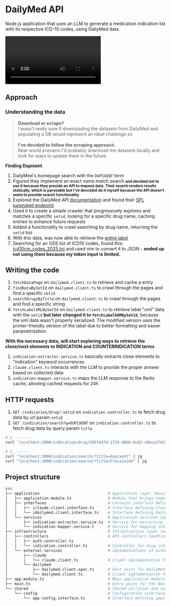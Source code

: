 # DailyMed API

Node.js application that uses an LLM to generate a medication indication list with its respective ICD-10 codes, using DailyMed data.

![](video.webm)

## Approach

### Understanding the data

> **Download or scrape?**<br>
> I wasn't really sure if downloading the datasets from DailyMed and populating a DB would represent an ideal challenge so
<br><br>**I've decided to follow the scraping approach.**<br>
> Real-world scenario I'd probably download the datasets locally and look for ways to update them in the future.

**Finding Dupixent**
1. DailyMed's homepage search with the `DUPIXENT` term
2. Figured they implement an exact name match search **<small>and decided not to use it because they provide an API to request data. Their search renders results statically, which is parseable but I've deccided do it myself because the API doesn't seem to provide search functionality</small>**
3. Explored the DailyMed API [documentation](https://dailymed.nlm.nih.gov/dailymed/app-support-web-services.cfm) and found their [SPL paginated endpoint](https://dailymed.nlm.nih.gov/dailymed/services/v2/spls?page=1).
4. Used it to create a simple crawler that progressively explores and matches a specific `setid`, looking for a specific drug name, caching entries to enhance future requests
5. Added a functionality to crawl searching by drug name, returning the `setid` too
6. With this data, was now able to retrieve the [entire label](https://dailymed.nlm.nih.gov/dailymed/fda/fdaDrugXsl.cfm?setid=595f437d-2729-40bb-9c62-c8ece1f82780&type=xml)
7. Searching for an OSS list of ICD10 codes, found this: [icd10cm_codes_2025.txt](https://raw.githubusercontent.com/Chetank190/icd_code_prediction/refs/heads/main/icd10cm_codes_2025.txt) and used vim to convert it to JSON - **ended up not using them because my token input is limited.**

## Writing the code

1. `fetchDataPage` on `dailymed.client.ts` to retrieve and cache a entry
2. `findDataBySetId` on `dailymed.client.ts` to crawl through the pages and find a specific `setid`
3. `seatchDrugsByTitle` on `dailymed.client.ts` to crawl through the pages and find a specific string
4. `fetchLabelXMLBySetId` on `dailymed.client.ts` to retrieve label "xml" data with the `setid` **but later changed it to `fetchLabelDOMBySetId`**, because the xml data wasn't properly serialized. The modified version uses the printer-friendly version of the label due to better formatting and easier parametrization.

**With the necessary data, will start exploring ways to retrieve the close/next elements to INDICATION and COUNTERINDICATION terms**

1. `indication-extractor.service.ts` basically extracts close elements to "indication" keyword occurrences 
2. `claude.client.ts` interacts with the LLM to provide the proper answer based on collected data
3. `indication-mapper.service.ts` maps the LLM response to the Redis cache, allowing cached requests for 24h

## HTTP requests

1. `GET /indication/drug/:setid` on `indication.controller.ts` to fetch drug data by url param `setid`
2. `GET /indication/search?q=DUPIXENT` on `indication.controller.ts` to fetch drug data by query param `title`

```sh
# 1. ------
curl 'localhost:3000/indication/drug/595f437d-2729-40bb-9c62-c8ece1f82780' | jq # dupixent

# 2. ------
curl "localhost:3000/indication/search/?title=dupixent" | jq
curl "localhost:3000/indication/search/?title=Flecainide" | jq
```


## Project structure

```py
src
├── application                              # Application layer (business logic)
│   ├── application.module.ts                # Module that brings together application services and interfaces
│   ├── interfaces                           # Contains interface definitions for external services
│   │   ├── iclaude.client.interface.ts      # Interface defining Claude AI client capabilities
│   │   └── idailymed.client.interface.ts    # Interface defining DailyMed API client capabilities
│   └── services                             # Application services implementing business logic
│       ├── indication-extractor.service.ts  # Service for extracting indication information from drug labels
│       └── indication-mapper.service.t      # Service for mapping indications to ICD-10 codes
├── infrastructure                           # Infrastructure layer (adapters, controllers, external services)
│   ├── controllers                          # API controllers handling HTTP requests
│   │   ├── auth.controller.ts
│   │   └── indication.controller.ts         # Controller for drug indication endpoints
│   └── external-services                    # Implementations of external service clients
│       ├── claude
│       │   └── claude.client.ts             # Client implementation for Claude AI API
│       └── dailymed
│           ├── dailymed.client.spec.ts      # Unit tests for DailyMed client
│           └── dailymed.client.ts           # Client implementation for DailyMed API
├── app.module.ts                            # Main application module that imports all other modules
├── main.ts                                  # Entry point for the NestJS application
└── shared                                   # Shared utilities and configurations
    └── config                               # Configuration interfaces and providers
        └── app-config.interface.ts          # Interface defining application configuration options
```


